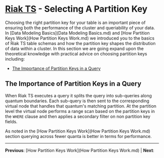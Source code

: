 # [Riak TS](README.md) - Selecting A Partition Key

Choosing the right partition key for your table is an important piece of ensuring both the performance of the cluster and queriability of your data. In [Data Modeling Basics](Data Modeling Basics.md) and [How Partition Keys Work](How Partition Keys Work.md) we introduced you to the basics of Riak TS table schemas and how the partition key shapes the distribution of data within a cluster. In this section we are going expand upon the theoretical knowledge with practical advice on choosing partition keys including:

* [The Importance of Partition Keys in a Query](#the-importance-of-partition-keys-in-a-query) 

## The Importance of Partition Keys in a Query

When Riak TS executes a query it splits the query into sub-queries along quantum boundaries. Each sub-query is then sent to the corresponding virtual node that handles that quantum's matching partition. At the partition level the virtual node performs a range scan based on the partition keys in the ``` WHERE ``` clause and then applies a secondary filter on non partition key fields.



As noted in the [How Partition Keys Work](How Partition Keys Work.md) section querying across fewer quanta is better in terms for performance.




---

 **Previous**: [How Partition Keys Work](How Partition Keys Work.md) | **Next**: 